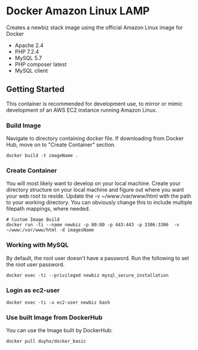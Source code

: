 # Docker Amazon Linux LAMP
Creates a newbiz stack image using the official Amazon Linux image for Docker

* Apache 2.4
* PHP 7.2.4
* MySQL 5.7
* PHP composer latest
* MySQL client


## Getting Started
This container is recommended for development use, to mirror or mimic development of an AWS EC2 instance running Amazon Linux.

### Build Image
Navigate to directory containing docker file. If downloading from Docker Hub, move on to "Create Container" section.
```
docker build -t imageName .
```
### Create Container
You will most likely want to develop on your local machine. Create your directory structure on your local machine and figure out where you want your web root to reside. Update the -v ~/www:/var/www/html with the path to your working directory. You can obviously change this to include multiple filepath mappings, where needed.
```
# Custom Image Build
docker run -ti --name newbiz -p 80:80 -p 443:443 -p 3306:3306  -v ~/www:/var/www/html -d imagesName
```

### Working with MySQL
By default, the root user doesn't have a password. Run the following to set the root user password.
```
docker exec -ti --privileged newbiz mysql_secure_installation
```
### Login as ec2-user
```
docker exec -ti -u ec2-user newbiz bash
```

### Use built Image from DockerHub
You can use the Image built by DockerHub:
```
docker pull duyho/docker_basic
```

